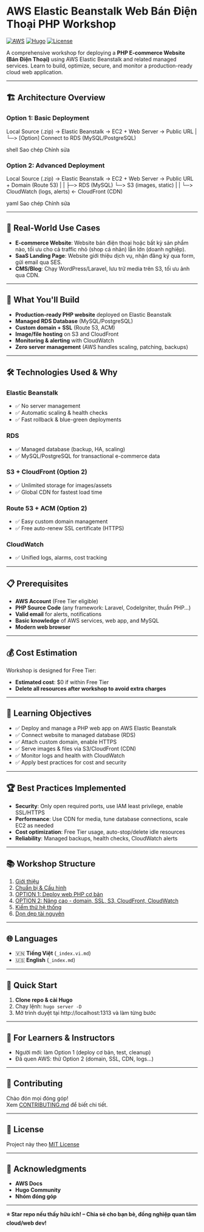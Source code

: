 # AWS Elastic Beanstalk Web Bán Điện Thoại PHP Workshop

[![AWS](https://img.shields.io/badge/AWS-Elastic%20Beanstalk-orange.svg)](https://aws.amazon.com/elasticbeanstalk/)
[![Hugo](https://img.shields.io/badge/Hugo-Static%20Site-blue.svg)](https://gohugo.io/)
[![License](https://img.shields.io/badge/License-MIT-green.svg)](LICENSE)

A comprehensive workshop for deploying a **PHP E-commerce Website (Bán Điện Thoại)** using AWS Elastic Beanstalk and related managed services. Learn to build, optimize, secure, and monitor a production-ready cloud web application.

---

## 🏗️ Architecture Overview

### Option 1: Basic Deployment
Local Source (.zip) → Elastic Beanstalk → EC2 + Web Server → Public URL
|
└─> [Option] Connect to RDS (MySQL/PostgreSQL)

shell
Sao chép
Chỉnh sửa

### Option 2: Advanced Deployment
Local Source (.zip) → Elastic Beanstalk → EC2 + Web Server → Public URL + Domain (Route 53)
| |
├─> RDS (MySQL) └─> S3 (images, static)
| |
└─> CloudWatch (logs, alerts) ← CloudFront (CDN)

yaml
Sao chép
Chỉnh sửa

---

## 🎯 Real-World Use Cases

- **E-commerce Website**: Website bán điện thoại hoặc bất kỳ sản phẩm nào, tối ưu cho cả traffic nhỏ (shop cá nhân) lẫn lớn (doanh nghiệp).
- **SaaS Landing Page**: Website giới thiệu dịch vụ, nhận đăng ký qua form, gửi email qua SES.
- **CMS/Blog**: Chạy WordPress/Laravel, lưu trữ media trên S3, tối ưu ảnh qua CDN.

---

## 🚀 What You'll Build

- **Production-ready PHP website** deployed on Elastic Beanstalk
- **Managed RDS Database** (MySQL/PostgreSQL)
- **Custom domain + SSL** (Route 53, ACM)
- **Image/file hosting** on S3 and CloudFront
- **Monitoring & alerting** with CloudWatch
- **Zero server management** (AWS handles scaling, patching, backups)

---

## 🛠️ Technologies Used & Why

### **Elastic Beanstalk**
- ✅ No server management
- ✅ Automatic scaling & health checks
- ✅ Fast rollback & blue-green deployments

### **RDS**
- ✅ Managed database (backup, HA, scaling)
- ✅ MySQL/PostgreSQL for transactional e-commerce data

### **S3 + CloudFront** (Option 2)
- ✅ Unlimited storage for images/assets
- ✅ Global CDN for fastest load time

### **Route 53 + ACM** (Option 2)
- ✅ Easy custom domain management
- ✅ Free auto-renew SSL certificate (HTTPS)

### **CloudWatch**
- ✅ Unified logs, alarms, cost tracking

---

## 📋 Prerequisites

- **AWS Account** (Free Tier eligible)
- **PHP Source Code** (any framework: Laravel, CodeIgniter, thuần PHP...)
- **Valid email** for alerts, notifications
- **Basic knowledge** of AWS services, web app, and MySQL
- **Modern web browser**

---

## 💰 Cost Estimation

Workshop is designed for Free Tier:
- **Estimated cost**: $0 if within Free Tier
- **Delete all resources after workshop to avoid extra charges**

---

## 🎯 Learning Objectives

- ✅ Deploy and manage a PHP web app on AWS Elastic Beanstalk
- ✅ Connect website to managed database (RDS)
- ✅ Attach custom domain, enable HTTPS
- ✅ Serve images & files via S3/CloudFront (CDN)
- ✅ Monitor logs and health with CloudWatch
- ✅ Apply best practices for cost and security

---

## 🏆 Best Practices Implemented

- **Security**: Only open required ports, use IAM least privilege, enable SSL/HTTPS
- **Performance**: Use CDN for media, tune database connections, scale EC2 as needed
- **Cost optimization**: Free Tier usage, auto-stop/delete idle resources
- **Reliability**: Managed backups, health checks, CloudWatch alerts

---

## 📚 Workshop Structure

1. [Giới thiệu](content/1-Introduce/)
2. [Chuẩn bị & Cấu hình](content/2-Prerequiste/)
3. [OPTION 1: Deploy web PHP cơ bản](content/3-Option_1/)
4. [OPTION 2: Nâng cao - domain, SSL, S3, CloudFront, CloudWatch](content/4.Option_2/)
5. [Kiểm thử hệ thống](content/5-Test-System/)
6. [Dọn dẹp tài nguyên](content/6-cleanup/)

---

## 🌐 Languages

- 🇻🇳 **Tiếng Việt** (`_index.vi.md`)
- 🇺🇸 **English** (`_index.md`)

---

## 🚀 Quick Start

1. **Clone repo & cài Hugo**  
2. Chạy lệnh: `hugo server -D`  
3. Mở trình duyệt tại http://localhost:1313 và làm từng bước

---

## 📖 For Learners & Instructors

- Người mới: làm Option 1 (deploy cơ bản, test, cleanup)
- Đã quen AWS: thử Option 2 (domain, SSL, CDN, logs...)

---

## 🤝 Contributing

Chào đón mọi đóng góp!  
Xem [CONTRIBUTING.md](CONTRIBUTING.md) để biết chi tiết.

---

## 📄 License

Project này theo [MIT License](LICENSE)

---

## 🙏 Acknowledgments

- **AWS Docs**  
- **Hugo Community**  
- **Nhóm đóng góp**

---

**⭐ Star repo nếu thấy hữu ích! – Chia sẻ cho bạn bè, đồng nghiệp quan tâm cloud/web dev!**